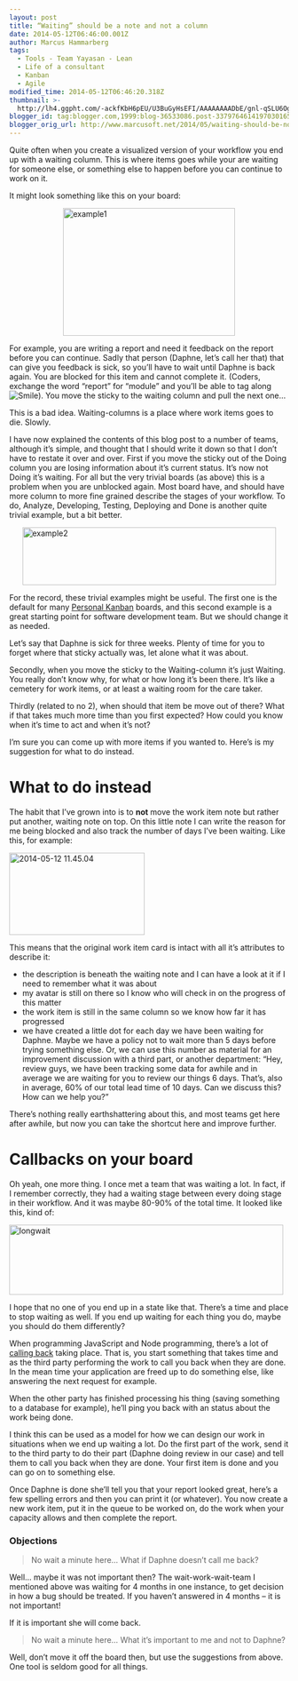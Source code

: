 ```yaml
---
layout: post
title: “Waiting” should be a note and not a column
date: 2014-05-12T06:46:00.001Z
author: Marcus Hammarberg
tags:
  - Tools - Team Yayasan - Lean
  - Life of a consultant
  - Kanban
  - Agile
modified_time: 2014-05-12T06:46:20.318Z
thumbnail: >-
  http://lh4.ggpht.com/-ackfKbH6pEU/U3BuGyHsEFI/AAAAAAAADbE/gnl-qSLU6Og/s72-c/example1_thumb%25255B66%25255D.png?imgmax=800
blogger_id: tag:blogger.com,1999:blog-36533086.post-3379764614197030165
blogger_orig_url: http://www.marcusoft.net/2014/05/waiting-should-be-note-and-not-column.html
---
```



Quite often when you create a visualized version of your workflow you
end up with a waiting column. This is where items goes while your are
waiting for someone else, or something else to happen before you can
continue to work on it.

It might look something like this on your board:

[<img
src="http://lh4.ggpht.com/-ackfKbH6pEU/U3BuGyHsEFI/AAAAAAAADbE/gnl-qSLU6Og/example1_thumb%25255B66%25255D.png?imgmax=800"
title="example1"
style="border-top: 0px; border-right: 0px; background-image: none; border-bottom: 0px; float: none; padding-top: 0px; padding-left: 0px; margin-left: auto; border-left: 0px; display: block; padding-right: 0px; margin-right: auto"
data-border="0" width="310" height="230" alt="example1" />](http://lh4.ggpht.com/-34LizO1_ViA/U3BuEwQYwLI/AAAAAAAADa8/Fo6A52mGN8A/s1600-h/example1%25255B68%25255D.png)

For example, you are writing a report and need it feedback on the report
before you can continue. Sadly that person (Daphne, let’s call her that)
that can give you feedback is sick, so you’ll have to wait until Daphne
is back again. You are blocked for this item and cannot complete it.
(Coders, exchange the word “report” for “module” and you’ll be able to
tag along <img
src="http://lh5.ggpht.com/-Acf6q22vbek/U3BuHeY7HVI/AAAAAAAADbM/5hPnJ7txGJE/wlEmoticon-smile%25255B2%25255D.png?imgmax=800"
class="wlEmoticon wlEmoticon-smile"
style="border-top-style: none; border-bottom-style: none; border-right-style: none; border-left-style: none"
alt="Smile" />). You move the sticky to the waiting column and pull the
next one…

This is a bad idea. Waiting-columns is a place where work items goes to
die. Slowly.

I have now explained the contents of this blog post to a number of
teams, although it’s simple, and thought that I should write it down so
that I don’t have to restate it over and over.
First if you move the sticky out of the Doing column you are losing
information about it’s current status. It’s now not Doing it’s waiting.
For all but the very trivial boards (as above) this is a problem when
you are unblocked again. Most board have, and should have more column to
more fine grained describe the stages of your workflow. To do, Analyze,
Developing, Testing, Deploying and Done is another quite trivial
example, but a bit better.

[<img
src="http://lh5.ggpht.com/-CmWYAnzpf3A/U3BuI1XFlGI/AAAAAAAADbc/e5uPhb6hhaQ/example2_thumb%25255B114%25255D.png?imgmax=800"
title="example2"
style="border-top: 0px; border-right: 0px; background-image: none; border-bottom: 0px; float: none; padding-top: 0px; padding-left: 0px; margin-left: auto; border-left: 0px; display: block; padding-right: 0px; margin-right: auto"
data-border="0" width="457" height="104" alt="example2" />](http://lh4.ggpht.com/-IywtStJADOM/U3BuIMoP_5I/AAAAAAAADbU/Pmf0Pikh1Mo/s1600-h/example2%25255B116%25255D.png)

For the record, these trivial examples might be useful. The first one is
the default for many
<a href="http://www.personalkanban.com/" target="_blank">Personal
Kanban</a> boards, and this second example is a great starting point for
software development team. But we should change it as needed.

Let’s say that Daphne is sick for three weeks. Plenty of time for you to
forget where that sticky actually was, let alone what it was about.

Secondly, when you move the sticky to the Waiting-column it’s just
Waiting. You really don’t know why, for what or how long it’s been
there. It’s like a cemetery for work items, or at least a waiting room
for the care taker.

Thirdly (related to no 2), when should that item be move out of there?
What if that takes much more time than you first expected? How could you
know when it’s time to act and when it’s not?

I’m sure you can come up with more items if you wanted to. Here’s is my
suggestion for what to do instead.

# What to do instead

The habit that I’ve grown into is to **not** move the work item note but
rather put another, waiting note on top. On this little note I can write
the reason for me being blocked and also track the number of days I’ve
been waiting. Like this, for example:

[<img
src="http://lh4.ggpht.com/-N7NI9w1rDEo/U3BuK_7QjcI/AAAAAAAADbs/Pz4g1g2EBAI/2014-05-12%25252011.45.04_thumb.jpg?imgmax=800"
title="2014-05-12 11.45.04"
style="border-top: 0px; border-right: 0px; background-image: none; border-bottom: 0px; padding-top: 0px; padding-left: 0px; border-left: 0px; display: inline; padding-right: 0px"
data-border="0" width="244" height="148" alt="2014-05-12 11.45.04" />](http://lh6.ggpht.com/-oJWRyS_ORrs/U3BuKMGhNNI/AAAAAAAADbk/MTZ8c4psWUI/s1600-h/2014-05-12%25252011.45.04%25255B2%25255D.jpg)

This means that the original work item card is intact with all it’s
attributes to describe it:

-   the description is beneath the waiting note and I can have a look at
    it if I need to remember what it was about
-   my avatar is still on there so I know who will check in on the
    progress of this matter
-   the work item is still in the same column so we know how far it has
    progressed
-   we have created a little dot for each day we have been waiting for
    Daphne. Maybe we have a policy not to wait more than 5 days before
    trying something else. Or, we can use this number as material for an
    improvement discussion with a third part, or another department:
    “Hey, review guys, we have been tracking some data for awhile and in
    average we are waiting for you to review our things 6 days. That’s,
    also in average, 60% of our total lead time of 10 days. Can we
    discuss this? How can we help you?”

There’s nothing really earthshattering about this, and most teams get
here after awhile, but now you can take the shortcut here and improve
further.

# Callbacks on your board

Oh yeah, one more thing. I once met a team that was waiting a lot. In
fact, if I remember correctly, they had a waiting stage between every
doing stage in their workflow. And it was maybe 80-90% of the total
time. It looked like this, kind of:

[<img
src="http://lh3.ggpht.com/-wHK4upZ3_X4/U3BuMSkBQ4I/AAAAAAAADb8/AE8nIx0F33U/longwait_thumb%25255B250%25255D.png?imgmax=800"
title="longwait"
style="border-top: 0px; border-right: 0px; background-image: none; border-bottom: 0px; padding-top: 0px; padding-left: 0px; border-left: 0px; display: inline; padding-right: 0px"
data-border="0" width="494" height="126" alt="longwait" />](http://lh5.ggpht.com/-g1Koiap-4Ps/U3BuLa9rloI/AAAAAAAADb0/ue-MICMUtkg/s1600-h/longwait%25255B252%25255D.png)

I hope that no one of you end up in a state like that. There’s a time
and place to stop waiting as well. If you end up waiting for each thing
you do, maybe you should do them differently?

When programming JavaScript and Node programming, there’s a lot of <a
href="www.marcusoft.net/2014/03/javascript-callbacks-cant-live-with.html"
target="_blank">calling back</a> taking place. That is, you start
something that takes time and as the third party performing the work to
call you back when they are done. In the mean time your application are
freed up to do something else, like answering the next request for
example. 

When the other party has finished processing his thing (saving something
to a database for example), he’ll ping you back with an status about the
work being done.

I think this can be used as a model for how we can design our work in
situations when we end up waiting a lot. Do the first part of the work,
send it to the third party to do their part (Daphne doing review in our
case) and tell them to call you back when they are done. Your first item
is done and you can go on to something else.

Once Daphne is done she’ll tell you that your report looked great,
here’s a few spelling errors and then you can print it (or whatever).
You now create a new work item, put it in the queue to be worked on, do
the work when your capacity allows and then complete the report.

### Objections

> No wait a minute here… What if Daphne doesn’t call me back?

Well… maybe it was not important then? The wait-work-wait-team I
mentioned above was waiting for 4 months in one instance, to get
decision in how a bug should be treated. If you haven’t answered in 4
months – it is not important!

If it is important she will come back.

> No wait a minute here… What it’s important to me and not to Daphne?

Well, don’t move it off the board then, but use the suggestions from
above. One tool is seldom good for all things.
